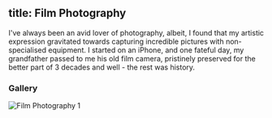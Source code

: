 title: Film Photography
---

I've always been an avid lover of photography, albeit, I found that my artistic expression gravitated towards capturing incredible pictures with non-specialised equipment. I started on an iPhone, and one fateful day, my grandfather passed to me his old film camera, pristinely preserved for the better part of 3 decades and well - the rest was history. 

### Gallery


<!-- Add your film photography images here -->
![Film Photography 1](/assets/images/AhmedPic.jpg?raw=true)
